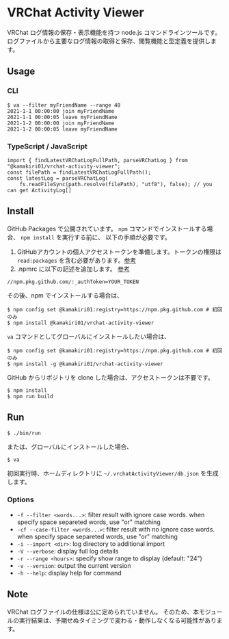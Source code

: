 # VRChat Activity Viewer

VRChat ログ情報の保存・表示機能を持つ node.js コマンドラインツールです。
ログファイルから主要なログ情報の取得と保存、閲覧機能と型定義を提供します。

## Usage

### CLI
```
$ va --filter myFriendName --range 48
2021-1-1 00:00:00 join myFriendName
2021-1-1 00:00:05 leave myFriendName
2021-1-2 00:00:00 join myFriendName
2021-1-2 00:00:05 leave myFriendName
```

### TypeScript / JavaScript
```
import { findLatestVRChatLogFullPath, parseVRChatLog } from "@kamakiri01/vrchat-activity-viewer";
const filePath = findLatestVRChatLogFullPath();
const latestLog = parseVRChatLog(
    fs.readFileSync(path.resolve(filePath), "utf8"), false); // you can get ActivityLog[]
```


## Install

GitHub Packages で公開されています。 `npm` コマンドでインストールする場合、 `npm install` を実行する前に、 以下の手順が必要です。

1. GitHubアカウントの個人アクセストークンを準備します。トークンの権限は`read:packages` を含む必要があります。[参考](https://docs.github.com/ja/github/authenticating-to-github/creating-a-personal-access-token)
2. .npmrc に以下の記述を追加します。
[参考](https://docs.github.com/ja/packages/working-with-a-github-packages-registry/working-with-the-npm-registry#authenticating-with-a-personal-access-token)

```
//npm.pkg.github.com/:_authToken=YOUR_TOKEN
```

その後、npm でインストールする場合は、

```
$ npm config set @kamakiri01:registry=https://npm.pkg.github.com # 初回のみ
$ npm install @kamakiri01/vrchat-activity-viewer
```

`va` コマンドとしてグローバルにインストールしたい場合は、

```
$ npm config set @kamakiri01:registry=https://npm.pkg.github.com # 初回のみ
$ npm install -g @kamakiri01/vrchat-activity-viewer
```

GitHub からリポジトリを clone した場合は、アクセストークンは不要です。

```
$ npm install
$ npm run build
```

## Run

```
$ ./bin/run
```

または、グローバルにインストールした場合、

```
$ va
```

初回実行時、ホームディレクトリに `~/.vrchatActivityViewer/db.json` を生成します。

### Options

* `-f --filter <words...>`:
  filter result with ignore case words. when specify space separeted words, use "or" matching
* `-cf --case-filter <words...>`:
  filter result with no ignore case words. when specify space separeted words, use "or" matching
* `-i --import <dir>`:
  log directory to additional import
* `-V --verbose`:
  display full log details
* `-r --range <hours>`:
  specify show range to display (default: "24")
* `-v --version`:
  output the current version
* `-h --help`:
  display help for command

## Note

VRChat ログファイルの仕様は公に定められていません。
そのため、本モジュールの実行結果は、予期せぬタイミングで変わる・動作しなくなる可能性があります。
